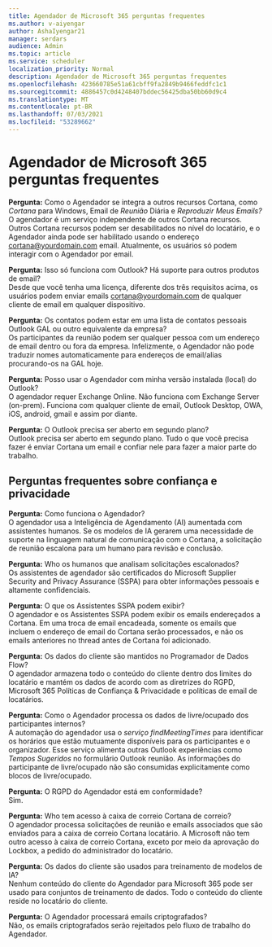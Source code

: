 ```yaml
---
title: Agendador de Microsoft 365 perguntas frequentes
ms.author: v-aiyengar
author: AshaIyengar21
manager: serdars
audience: Admin
ms.topic: article
ms.service: scheduler
localization_priority: Normal
description: Agendador de Microsoft 365 perguntas frequentes
ms.openlocfilehash: 423660785e51a61cbff9fa2849b9466feddfc1c1
ms.sourcegitcommit: 4886457c0d4248407bddec56425dba50bb60d9c4
ms.translationtype: MT
ms.contentlocale: pt-BR
ms.lasthandoff: 07/03/2021
ms.locfileid: "53289662"
---
```

# <a name="scheduler-for-microsoft-365-faqs"></a>Agendador de Microsoft 365 perguntas frequentes

**Pergunta:** Como o Agendador se integra a outros recursos Cortana, como *Cortana* para Windows, Email de *Reunião* Diária e *Reproduzir Meus Emails?*</br>
O agendador é um serviço independente de outros Cortana recursos. Outros Cortana recursos podem ser desabilitados no nível do locatário, e o Agendador ainda pode ser habilitado usando o endereço cortana@yourdomain.com email. Atualmente, os usuários só podem interagir com o Agendador por email.

**Pergunta:** Isso só funciona com Outlook? Há suporte para outros produtos de email?</br>
Desde que você tenha uma licença, diferente dos três requisitos acima, os usuários podem enviar emails cortana@yourdomain.com de qualquer cliente de email em qualquer dispositivo.

**Pergunta:** Os contatos podem estar em uma lista de contatos pessoais Outlook GAL ou outro equivalente da empresa?</br>
Os participantes da reunião podem ser qualquer pessoa com um endereço de email dentro ou fora da empresa. Infelizmente, o Agendador não pode traduzir nomes automaticamente para endereços de email/alias procurando-os na GAL hoje.

**Pergunta:** Posso usar o Agendador com minha versão instalada (local) do Outlook?</br>
O agendador requer Exchange Online. Não funciona com Exchange Server (on-prem). Funciona com qualquer cliente de email, Outlook Desktop, OWA, iOS, android, gmail e assim por diante.

**Pergunta:** O Outlook precisa ser aberto em segundo plano?</br>
Outlook precisa ser aberto em segundo plano. Tudo o que você precisa fazer é enviar Cortana um email e confiar nele para fazer a maior parte do trabalho.

## <a name="frequently-asked-trust-and-privacy-questions"></a>Perguntas frequentes sobre confiança e privacidade

**Pergunta:** Como funciona o Agendador?</br>
O agendador usa a Inteligência de Agendamento (AI) aumentada com assistentes humanos. Se os modelos de IA gerarem uma necessidade de suporte na linguagem natural de comunicação com o Cortana, a solicitação de reunião escalona para um humano para revisão e conclusão.

**Pergunta:** Who os humanos que analisam solicitações escalonados? </br>
Os assistentes de agendador são certificados do Microsoft Supplier Security and Privacy Assurance (SSPA) para obter informações pessoais e altamente confidenciais.

**Pergunta:** O que os Assistentes SSPA podem exibir?</br>
O agendador e os Assistentes SSPA podem exibir os emails endereçados a Cortana. Em uma troca de email encadeada, somente os emails que incluem o endereço de email do Cortana serão processados, e não os emails anteriores no thread antes de Cortana foi adicionado.

**Pergunta:** Os dados do cliente são mantidos no Programador de Dados Flow? </br>
O agendador armazena todo o conteúdo do cliente dentro dos limites do locatário e mantém os dados de acordo com as diretrizes do RGPD, Microsoft 365 Políticas de Confiança & Privacidade e políticas de email de locatários.

**Pergunta:** Como o Agendador processa os dados de livre/ocupado dos participantes internos? </br>
A automação do agendador usa o *serviço findMeetingTimes* para identificar os horários que estão mutuamente disponíveis para os participantes e o organizador. Esse serviço alimenta outras Outlook experiências como *Tempos Sugeridos* no formulário Outlook reunião. As informações do participante de livre/ocupado não são consumidas explicitamente como blocos de livre/ocupado.

**Pergunta:** O RGPD do Agendador está em conformidade? </br>
Sim.

**Pergunta:** Who tem acesso à caixa de correio Cortana de correio? </br>
O agendador processa solicitações de reunião e emails associados que são enviados para a caixa de correio Cortana locatário. A Microsoft não tem outro acesso à caixa de correio Cortana, exceto por meio da aprovação do Lockbox, a pedido do administrador do locatário.

**Pergunta:** Os dados do cliente são usados para treinamento de modelos de IA?</br>
Nenhum conteúdo do cliente do Agendador para Microsoft 365 pode ser usado para conjuntos de treinamento de dados. Todo o conteúdo do cliente reside no locatário do cliente.

**Pergunta:** O Agendador processará emails criptografados?</br>
Não, os emails criptografados serão rejeitados pelo fluxo de trabalho do Agendador.
